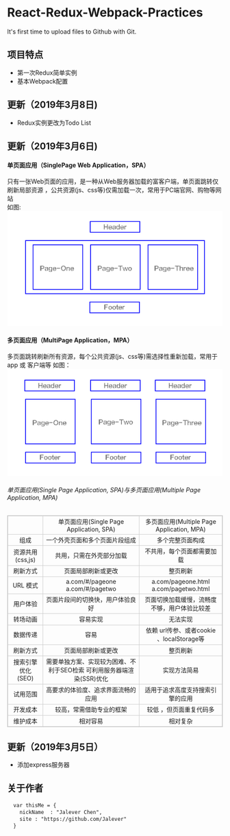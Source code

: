 # React-Redux-Webpack-Practices

It's first time to upload files to Github with Git.

## 项目特点
* 第一次Redux简单实例
* 基本Webpack配置

## 更新（2019年3月8日)
* Redux实例更改为Todo List

## 更新（2019年3月6日)

#### 单页面应用（SinglePage Web Application，SPA）<br>
只有一张Web页面的应用，是一种从Web服务器加载的富客户端，单页面跳转仅刷新局部资源 ，公共资源(js、css等)仅需加载一次，常用于PC端官网、购物等网站<br>
如图:<br>
![单页面应用结构视图](https://github.com/Jalever/react-redux-wepback-practice/blob/master/src/images/SPA.png "SPA")<br>

#### 多页面应用（MultiPage Application，MPA）<br>
多页面跳转刷新所有资源，每个公共资源(js、css等)需选择性重新加载，常用于 app 或 客户端等
如图：<br>
![多页面应用结构视图](https://github.com/Jalever/react-redux-wepback-practice/blob/master/src/images/MPA.png "MPA")<br>

###### 单页面应用(Single Page Application, SPA)与多页面应用(Multiple Page Application, MPA)
<table style="border:1px solid #ccc;border-collapse:collapse;text-align:center;">
    <thead>
        <tr style="border:1px solid #000">
            <td style="border:1px solid #ccc"></td>
            <td style="border:1px solid #ccc">单页面应用(Single Page Application, SPA)</td>
            <td style="border:1px solid #ccc">多页面应用(Multiple Page Application, MPA)</td>
        </tr>
    </thead>
    <tbody>
        <tr>
            <td style="border:1px solid #ccc;border-collapse:collapse;">组成</td>
            <td style="border:1px solid #ccc;border-collapse:collapse;">一个外壳页面和多个页面片段组成</td>
            <td style="border:1px solid #ccc;border-collapse:collapse;">多个完整页面构成</td>
        </tr>
        <tr>
            <td style="border:1px solid #ccc;border-collapse:collapse;">资源共用(css,js)</td>
            <td style="border:1px solid #ccc;border-collapse:collapse;">共用，只需在外壳部分加载</td>
            <td style="border:1px solid #ccc;border-collapse:collapse;">不共用，每个页面都需要加载</td>
        </tr>
        <tr>
            <td style="border:1px solid #ccc;border-collapse:collapse;">刷新方式</td>
            <td style="border:1px solid #ccc;border-collapse:collapse;">页面局部刷新或更改</td>
            <td style="border:1px solid #ccc;border-collapse:collapse;">整页刷新</td>
        </tr>
        <tr>
            <td style="border:1px solid #ccc;border-collapse:collapse;">URL 模式</td>
            <td style="border:1px solid #ccc;border-collapse:collapse;">a.com/#/pageone <br> a.com/#/pagetwo</td>
            <td style="border:1px solid #ccc;border-collapse:collapse;">a.com/pageone.html <br> a.com/pagetwo.html</td>
        </tr>
        <tr>
            <td style="border:1px solid #ccc;border-collapse:collapse;">用户体验</td>
            <td style="border:1px solid #ccc;border-collapse:collapse;">页面片段间的切换快，用户体验良好</td>
            <td style="border:1px solid #ccc;border-collapse:collapse;">页面切换加载缓慢，流畅度不够，用户体验比较差</td>
        </tr>
        <tr>
            <td style="border:1px solid #ccc;border-collapse:collapse;">转场动画</td>
            <td style="border:1px solid #ccc;border-collapse:collapse;">容易实现</td>
            <td style="border:1px solid #ccc;border-collapse:collapse;">无法实现</td>
        </tr>
        <tr>
            <td style="border:1px solid #ccc;border-collapse:collapse;">数据传递</td>
            <td style="border:1px solid #ccc;border-collapse:collapse;">容易</td>
            <td style="border:1px solid #ccc;border-collapse:collapse;">依赖 url传参、或者cookie 、localStorage等</td>
        </tr>
        <tr>
            <td style="border:1px solid #ccc;border-collapse:collapse;">刷新方式</td>
            <td style="border:1px solid #ccc;border-collapse:collapse;">页面局部刷新或更改</td>
            <td style="border:1px solid #ccc;border-collapse:collapse;">整页刷新</td>
        </tr>
        <tr>
            <td style="border:1px solid #ccc;border-collapse:collapse;">搜索引擎优化(SEO)</td>
            <td style="border:1px solid #ccc;border-collapse:collapse;">需要单独方案、实现较为困难、不利于SEO检索 可利用服务器端渲染(SSR)优化</td>
            <td style="border:1px solid #ccc;border-collapse:collapse;">实现方法简易</td>
        </tr>
        <tr>
            <td style="border:1px solid #ccc;border-collapse:collapse;">试用范围</td>
            <td style="border:1px solid #ccc;border-collapse:collapse;">高要求的体验度、追求界面流畅的应用</td>
            <td style="border:1px solid #ccc;border-collapse:collapse;">适用于追求高度支持搜索引擎的应用</td>
        </tr>
        <tr>
            <td style="border:1px solid #ccc;border-collapse:collapse;">开发成本</td>
            <td style="border:1px solid #ccc;border-collapse:collapse;">较高，常需借助专业的框架</td>
            <td style="border:1px solid #ccc;border-collapse:collapse;">较低 ，但页面重复代码多</td>
        </tr>
        <tr>
            <td style="border:1px solid #ccc;border-collapse:collapse;">维护成本</td>
            <td style="border:1px solid #ccc;border-collapse:collapse;">相对容易</td>
            <td style="border:1px solid #ccc;border-collapse:collapse;">相对复杂</td>
        </tr>
    </tbody>
</table>

## 更新（2019年3月5日）
* 添加express服务器

## 关于作者
```
  var thisMe = {
    nickName  : "Jalever Chen",
    site : "https://github.com/Jalever"
  }
```